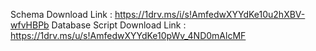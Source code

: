 Schema Download Link : https://1drv.ms/i/s!AmfedwXYYdKe10u2hXBV-wfvHBPb
Database Script Download Link : https://1drv.ms/u/s!AmfedwXYYdKe10pWv_4ND0mAlcMF
